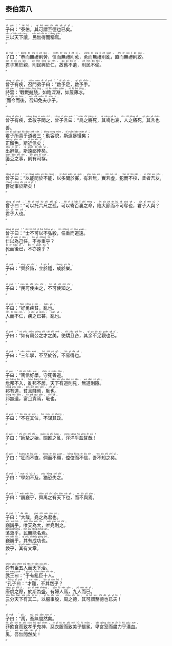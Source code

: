 ## 泰伯第八
---
<div>

<p>
<ruby><rb> 子曰：“泰伯，其可謂至德也已矣。 </rb> <rt>zǐ  yuē ：“ tài  bó ， qí  kě  wèi  zhì  dé  yě  yǐ  yǐ 。</rt></ruby><BR>
<ruby><rb> 三以天下讓，民無得而稱焉。 </rb> <rt>sān  yǐ  tiān  xià  ràng ， mín  wú  dé  ér  chēng  yān 。</rt></ruby><BR>
<ruby><rb> ” </rb> <rt>”</rt></ruby><BR></P>

<p>
<ruby><rb> 子曰：“恭而無禮則勞，慎而無禮則葸，勇而無禮則亂，直而無禮則絞。 </rb> <rt>zǐ  yuē ：“ gōng  ér  wú  lǐ  zé  láo ， shèn  ér  wú  lǐ  zé  xǐ ， yǒng  ér  wú  lǐ  zé  luàn ， zhí  ér  wú  lǐ  zé  jiǎo 。</rt></ruby><BR>
<ruby><rb> 君子篤於親，則民興於仁，故舊不遺，則民不偷。 </rb> <rt>jūn  zǐ  dǔ  yú  qīn ， zé  mín  xìng  yú  rén ， gù  jiù  bù  yí ， zé  mín  bù  tōu 。</rt></ruby><BR>
<ruby><rb> ” </rb> <rt>”</rt></ruby><BR></P>

<p>
<ruby><rb> 曾子有疾，召門弟子曰：“啟予足，啟予手。 </rb> <rt>zēng  zǐ  yǒu  jí ， zhào  mén  dì  zǐ  yuē ：“ qǐ  yǔ  zú ， qǐ  yǔ  shǒu 。</rt></ruby><BR>
<ruby><rb> 詩雲：’戰戰兢兢，如臨深淵，如履薄冰。 </rb> <rt>shī  yún ：’ zhàn  zhàn  jīng  jīng ， rú  lín  shēn  yuān ， rú  lǚ  bó  bīng 。</rt></ruby><BR>
<ruby><rb> ’而今而後，吾知免夫小子。 </rb> <rt>’ ér  jīn  ér  hòu ， wú  zhī  miǎn  fū  xiǎo  zi 。</rt></ruby><BR>
<ruby><rb> ” </rb> <rt>”</rt></ruby><BR></P>

<p>
<ruby><rb> 曾子有疾，孟敬子問之，曾子言曰：“鳥之將死，其鳴也哀，人之將死，其言也善。 </rb> <rt>zēng  zǐ  yǒu  jí ， mèng  jìng  zi  wèn  zhī ， zēng  zǐ  yán  yuē ：“ niǎo  zhī  jiāng  sǐ ， qí  míng  yě  āi ， rén  zhī  jiāng  sǐ ， qí  yán  yě  shàn 。</rt></ruby><BR>
<ruby><rb> 君子所貴乎道者三：動容貌，斯遠暴慢矣； </rb> <rt>jūn  zǐ  suǒ  guì  hū  dào  zhě  sān ： dòng  róng  mào ， sī  yuǎn  bào  màn  yǐ ；</rt></ruby><BR>
<ruby><rb> 正顏色，斯近信矣； </rb> <rt>zhèng  yán  sè ， sī  jìn  xìn  yǐ ；</rt></ruby><BR>
<ruby><rb> 出辭氣，斯遠鄙悖矣。 </rb> <rt>chū  cí  qì ， sī  yuǎn  bǐ  bèi  yǐ 。</rt></ruby><BR>
<ruby><rb> 籩豆之事，則有司存。 </rb> <rt>biān  dòu  zhī  shì ， zé  yǒu  sī  cún 。</rt></ruby><BR>
<ruby><rb> ” </rb> <rt>”</rt></ruby><BR></P>

<p>
<ruby><rb> 曾子曰：“以能問於不能，以多問於寡，有若無，實若虛，犯而不校，昔者吾友，嘗從事於斯矣！ </rb> <rt>zēng  zǐ  yuē ：“ yǐ  néng  wèn  yú  bù  néng ， yǐ  duō  wèn  yú  guǎ ， yǒu  ruò  wú ， shí  ruò  xū ， fàn  ér  bù  jiào ， xī  zhě  wú  yǒu ， cháng  cóng  shì  yú  sī  yǐ ！</rt></ruby><BR>
<ruby><rb> ” </rb> <rt>”</rt></ruby><BR></P>

<p>
<ruby><rb> 曾子曰：“可以托六尺之孤，可以寄百裏之命，臨大節而不可奪也，君子人與？ </rb> <rt>zēng  zǐ  yuē ：“ kě  yǐ  tuō  liù  chǐ  zhī  gū ， kě  yǐ  jì  bǎi  lǐ  zhī  mìng ， lín  dà  jié  ér  bù  kě  duó  yě ， jūn  zǐ  rén  yǔ ？</rt></ruby><BR>
<ruby><rb> 君子人也。 </rb> <rt>jūn  zǐ  rén  yě 。</rt></ruby><BR>
<ruby><rb> ” </rb> <rt>”</rt></ruby><BR></P>

<p>
<ruby><rb> 曾子曰：“士不可以不弘毅，任重而道遠。 </rb> <rt>zēng  zǐ  yuē ：“ shì  bù  kě  yǐ  bù  hóng  yì ， rèn  zhòng  ér  dào  yuǎn 。</rt></ruby><BR>
<ruby><rb> 仁以為己任，不亦重乎？ </rb> <rt>rén  yǐ  wèi  jǐ  rèn ， bù  yì  zhòng  hū ？</rt></ruby><BR>
<ruby><rb> 死而後已，不亦遠乎？ </rb> <rt>sǐ  ér  hòu  yǐ ， bù  yì  yuǎn  hū ？</rt></ruby><BR>
<ruby><rb> ” </rb> <rt>”</rt></ruby><BR></P>

<p>
<ruby><rb> 子曰：“興於詩，立於禮，成於樂。 </rb> <rt>zǐ  yuē ：“ xìng  yú  shī ， lì  yú  lǐ ， chéng  yú  lè 。</rt></ruby><BR>
<ruby><rb> ” </rb> <rt>”</rt></ruby><BR></P>

<p>
<ruby><rb> 子曰：“民可使由之，不可使知之。 </rb> <rt>zǐ  yuē ：“ mín  kě  shǐ  yóu  zhī ， bù  kě  shǐ  zhī  zhī 。</rt></ruby><BR>
<ruby><rb> ” </rb> <rt>”</rt></ruby><BR></P>

<p>
<ruby><rb> 子曰：“好勇疾貧，亂也。 </rb> <rt>zǐ  yuē ：“ hǎo  yǒng  jí  pín ， luàn  yě 。</rt></ruby><BR>
<ruby><rb> 人而不仁，疾之已甚，亂也。 </rb> <rt>rén  ér  bù  rén ， jí  zhī  yǐ  shèn ， luàn  yě 。</rt></ruby><BR>
<ruby><rb> ” </rb> <rt>”</rt></ruby><BR></P>

<p>
<ruby><rb> 子曰：“如有周公之才之美，使驕且吝，其余不足觀也已。 </rb> <rt>zǐ  yuē ：“ rú  yǒu  zhōu  gōng  zhī  cái  zhī  měi ， shǐ  jiāo  qiě  lìn ， qí  yú  bù  zú  guān  yě  yǐ 。</rt></ruby><BR>
<ruby><rb> ” </rb> <rt>”</rt></ruby><BR></P>

<p>
<ruby><rb> 子曰：“三年學，不至於谷，不易得也。 </rb> <rt>zǐ  yuē ：“ sān  nián  xué ， bù  zhì  yú  gǔ ， bù  yì  de  yě 。</rt></ruby><BR>
<ruby><rb> ” </rb> <rt>”</rt></ruby><BR></P>

<p>
<ruby><rb> 子曰：“篤信好學，守死善道。 </rb> <rt>zǐ  yuē ：“ dǔ  xìn  hǎo  xué ， shǒu  sǐ  shàn  dào 。</rt></ruby><BR>
<ruby><rb> 危邦不入，亂邦不居，天下有道則見，無道則隱。 </rb> <rt>wēi  bāng  bù  rù ， luàn  bāng  bù  jū ， tiān  xià  yǒu  dào  zé  jiàn ， wú  dào  zé  yǐn 。</rt></ruby><BR>
<ruby><rb> 邦有道，貧且賤焉，恥也。 </rb> <rt>bāng  yǒu  dào ， pín  qiě  jiàn  yān ， chǐ  yě 。</rt></ruby><BR>
<ruby><rb> 邦無道，富且貴焉，恥也。 </rb> <rt>bāng  wú  dào ， fù  qiě  guì  yān ， chǐ  yě 。</rt></ruby><BR>
<ruby><rb> ” </rb> <rt>”</rt></ruby><BR></P>

<p>
<ruby><rb> 子曰：“不在其位，不謀其政。 </rb> <rt>zǐ  yuē ：“ bù  zài  qí  wèi ， bù  móu  qí  zhèng 。</rt></ruby><BR>
<ruby><rb> ” </rb> <rt>”</rt></ruby><BR></P>

<p>
<ruby><rb> 子曰：“師摯之始，關雎之亂，洋洋乎盈耳哉！ </rb> <rt>zǐ  yuē ：“ shī  zhì  zhī  shǐ ， guān  jū  zhī  luàn ， yáng  yáng  hū  yíng  ěr  zāi ！</rt></ruby><BR>
<ruby><rb> ” </rb> <rt>”</rt></ruby><BR></P>

<p>
<ruby><rb> 子曰：“狂而不直，侗而不願，倥倥而不信，吾不知之矣。 </rb> <rt>zǐ  yuē ：“ kuáng  ér  bù  zhí ， dòng  ér  bù  yuàn ， kōng  kōng  ér  bù  xìn ， wú  bù  zhī  zhī  yǐ 。</rt></ruby><BR>
<ruby><rb> ” </rb> <rt>”</rt></ruby><BR></P>

<p>
<ruby><rb> 子曰：“學如不及，猶恐失之。 </rb> <rt>zǐ  yuē ：“ xué  rú  bù  jí ， yóu  kǒng  shī  zhī 。</rt></ruby><BR>
<ruby><rb> ” </rb> <rt>”</rt></ruby><BR></P>

<p>
<ruby><rb> 子曰：“巍巍乎，舜禹之有天下也，而不與焉。 </rb> <rt>zǐ  yuē ：“ wēi  wēi  hū ， shùn  yǔ  zhī  yǒu  tiān  xià  yě ， ér  bù  yǔ  yān 。</rt></ruby><BR>
<ruby><rb> ” </rb> <rt>”</rt></ruby><BR></P>

<p>
<ruby><rb> 子曰：“大哉，堯之為君也。 </rb> <rt>zǐ  yuē ：“ dà  zāi ， yáo  zhī  wèi  jūn  yě 。</rt></ruby><BR>
<ruby><rb> 巍巍乎，唯天為大，唯堯則之。 </rb> <rt>wēi  wēi  hū ， wéi  tiān  wèi  dà ， wéi  yáo  zé  zhī 。</rt></ruby><BR>
<ruby><rb> 蕩蕩乎，民無能名焉。 </rb> <rt>dàng  dàng  hū ， mín  wú  néng  míng  yān 。</rt></ruby><BR>
<ruby><rb> 巍巍乎，其有成功也。 </rb> <rt>wēi  wēi  hū ， qí  yǒu  chéng  gōng  yě 。</rt></ruby><BR>
<ruby><rb> 煥乎，其有文章。 </rb> <rt>huàn  hū ， qí  yǒu  wén  zhāng 。</rt></ruby><BR>
<ruby><rb> ” </rb> <rt>”</rt></ruby><BR></P>

<p>
<ruby><rb> 舜有臣五人而天下治。 </rb> <rt>shùn  yǒu  chén  wǔ  rén  ér  tiān  xià  zhì 。</rt></ruby><BR>
<ruby><rb> 武王曰：“予有亂臣十人。 </rb> <rt>wǔ  wáng  yuē ：“ yǔ  yǒu  luàn  chén  shí  rén 。</rt></ruby><BR>
<ruby><rb> ”孔子曰：“才難，不其然乎？ </rb> <rt>” kǒng  zǐ  yuē ：“ cái  nán ， bù  qí  rán  hū ？</rt></ruby><BR>
<ruby><rb> 唐虞之際，於斯為盛，有婦人焉，九人而已。 </rb> <rt>táng  yú  zhī  jì ， yú  sī  wèi  shèng ， yǒu  fù  rén  yān ， jiǔ  rén  ér  yǐ 。</rt></ruby><BR>
<ruby><rb> 三分天下有其二，以服事殷，周之德，其可謂至德也已夫！ </rb> <rt>sān  fēn  tiān  xià  yǒu  qí  èr ， yǐ  fú  shi  yīn ， zhōu  zhī  dé ， qí  kě  wèi  zhì  dé  yě  yǐ  fū ！</rt></ruby><BR>
<ruby><rb> ” </rb> <rt>”</rt></ruby><BR></P>

<p>
<ruby><rb> 子曰：“禹，吾無間然矣。 </rb> <rt>zǐ  yuē ：“ yǔ ， wú  wú  jiān  rán  yǐ 。</rt></ruby><BR>
<ruby><rb> 菲飲食而致孝乎鬼神，惡衣服而致美乎黻冕，卑宮室而盡力乎溝血。 </rb> <rt>fēi  yǐn  shí  ér  zhì  xiào  hū  guǐ  shén ， è  yī  fú  ér  zhì  měi  hū  fú  miǎn ， bēi  gōng  shì  ér  jǐn  lì  hū  gōu  xuè 。</rt></ruby><BR>
<ruby><rb> 禹，吾無間然矣！ </rb> <rt>yǔ ， wú  wú  jiān  rán  yǐ ！</rt></ruby><BR>
<ruby><rb> ” </rb> <rt>”</rt></ruby><BR></P>

</div>
